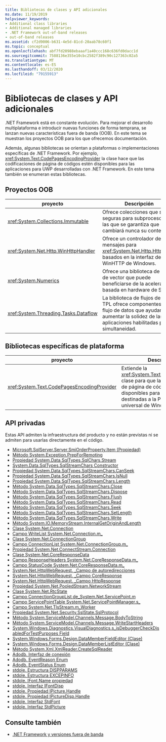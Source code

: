 ```yaml
---
title: Bibliotecas de clases y API adicionales
ms.date: 11/19/2019
helpviewer_keywords:
- Additional class libraries
- Additional managed libraries
- .NET Framework out-of-band releases
- out-of-band releases
ms.assetid: cf2d9006-b631-4e5d-81cd-20aab78c60f1
ms.topic: conceptual
ms.openlocfilehash: abf7fd20988ebaaaf1a40ccc168c636fd0dacc1d
ms.sourcegitcommit: 7588136e355e10cbc2582f389c90c127363c02a5
ms.translationtype: MT
ms.contentlocale: es-ES
ms.lasthandoff: 03/12/2020
ms.locfileid: "79155913"
---
```

# <a name="additional-class-libraries-and-apis"></a>Bibliotecas de clases y API adicionales

.NET Framework está en constante evolución. Para mejorar el desarrollo multiplataforma e introducir nuevas funciones de forma temprana, se lanzan nuevas características fuera de banda (OOB). En este tema se muestran los proyectos OOB para los que ofrecemos documentación.  
  
Además, algunas bibliotecas se orientan a plataformas o implementaciones específicas de .NET Framework. Por ejemplo, <xref:System.Text.CodePagesEncodingProvider> la clase hace que las codificaciones de página de códigos estén disponibles para las aplicaciones para UWP desarrolladas con .NET Framework. En este tema también se enumeran estas bibliotecas.  
  
## <a name="oob-projects"></a>Proyectos OOB
  
| proyecto | Descripción |  
| ------- | ----------- |  
| <xref:System.Collections.Immutable> | Ofrece colecciones que son seguras para subprocesos en las que se garantiza que no cambiará nunca su contenido. |
| <xref:System.Net.Http.WinHttpHandler> | Ofrece un controlador de mensajes para <xref:System.Net.Http.HttpClient> basados en la interfaz de WinHTTP de Windows. |
| <xref:System.Numerics> | Ofrece una biblioteca de tipos de vector que puede beneficiarse de la aceleración basada en hardware de SIMD.|
| <xref:System.Threading.Tasks.Dataflow> | La biblioteca de flujos de datos TPL ofrece componentes de flujo de datos que ayudan a aumentar la solidez de las aplicaciones habilitadas para simultaneidad. |  

## <a name="platform-specific-libraries"></a>Bibliotecas específicas de plataforma
  
| proyecto | Descripción |  
| ------- | ----------- |  
| <xref:System.Text.CodePagesEncodingProvider> | Extiende la <xref:System.Text.EncodingProvider> clase para que las codificaciones de página de códigos estén disponibles para las aplicaciones destinadas a la Plataforma universal de Windows. |  
  
## <a name="private-apis"></a>API privadas  

Estas API admiten la infraestructura del producto y no están previstas ni se admiten para usarlas directamente en el código.  
  
* [Microsoft.SqlServer.Server.SmiOrderProperty.Item (Propiedad)](microsoft.sqlserver.server.smiorderproperty.item.md)
* [Método System.Exception.PrepForRemoting](system.exception.prepforremoting.md)
* [Propiedad System.Data.SqlTypes.SqlChars.Stream](system.data.sqltypes.sqlchars.stream.md)
* [System.Data.SqlTypes.SqlStreamChars Constructor](system.data.sqltypes.sqlstreamchars.-ctor.md)
* [Propiedad System.Data.SqlTypes.SqlStreamChars.CanSeek](system.data.sqltypes.sqlstreamchars.canseek.md)
* [Propiedad System.Data.SqlTypes.SqlStreamChars.IsNull](system.data.sqltypes.sqlstreamchars.isnull.md)
* [Propiedad System.Data.SqlTypes.SqlStreamChars.Length](system.data.sqltypes.sqlstreamchars.length.md)
* [Método System.Data.SqlTypes.SqlStreamChars.Close](system.data.sqltypes.sqlstreamchars.close.md)
* [Método System.Data.SqlTypes.SqlStreamChars.Dispose](system.data.sqltypes.sqlstreamchars.dispose.md)
* [Método System.Data.SqlTypes.SqlStreamChars.Flush](system.data.sqltypes.sqlstreamchars.flush.md)
* [Método System.Data.SqlTypes.SqlStreamChars.Read](system.data.sqltypes.sqlstreamchars.read.md)
* [Método System.Data.SqlTypes.SqlStreamChars.Seek](system.data.sqltypes.sqlstreamchars.seek.md)
* [Método System.Data.SqlTypes.SqlStreamChars.SetLength](system.data.sqltypes.sqlstreamchars.setlength.md)
* [Método System.Data.SqlTypes.SqlStreamChars.Write](system.data.sqltypes.sqlstreamchars.write.md)
* [Método System.IO.MemoryStream.InternalGetOriginAndLength](system.io.memorystream.internalgetoriginandlength.md)
* [Clase System.Net.Connection](connection.md)
* [Campo WriteList System.Net.Connection.m\_](m_writelist.md)
* [Clase System.Net.ConnectionGroup](connectiongroup.md)
* [Campo ConnectionList System.Net.ConnectionGroup.m\_](m_connectionlist.md)
* [Propiedad System.Net.ConnectStream.Connection](system.net.connectstream.connection.md)
* [Clase System.Net.CoreResponseData](coreresponsedata.md)
* [Campo ResponseHeaders System.Net.CoreResponseData.m\_](coreresponsedata_m_responseheaders.md)
* [Campo StatusCode System.Net.CoreResponseData.m\_](coreresponsedata_m_statuscode.md)
* [System.Net.HttpWebRequest. \_Campo de autoredirecciones](_autoredirects.md)
* [System.Net.HttpWebRequest. \_Campo CoreResponse](httpwebrequest__coreresponse.md)
* [System.Net.HttpWebRequest. \_Campo HttpResponse](_httpresponse.md)
* [Propiedad System.Net.PooledStream.NetworkStream](system.net.pooledstream.networkstream.md)
* [Clase System.Net.RtcState](system.net.rtcstate.md)
* [Campo ConnectionGroupList de\_System.Net.ServicePoint.m](m_connectiongrouplist.md)
* [Campo ServicePointTable System.Net.ServicePointManager.s\_](s_servicepointtable.md)
* [Campo System.Net.TlsStream.m_Worker](system.net.tlsstream.m_worker.md)
* [Propiedad System.Net.Security.SslState.SslProtocol](system.net.security.sslstate.sslprotocol.md)
* [Método System.ServiceModel.Channels.Message.BodyToString](system.servicemodel.channels.message.bodytostring.md)
* [Método System.ServiceModel.Channels.Message.WriteStartHeaders](system.servicemodel.channels.message.writestartheaders.md)
* [System.Windows.Diagnostics.VisualDiagnostics.s\_isDebuggerCheckDisabledForTestPurposes Field](s-isdebuggercheckdisabledfortestpurposes-field.md)
* [System.Windows.Forms.Design.DataMemberFieldEditor (Clase)](datamemberfieldeditor-class.md)
* [System.Windows.Forms.Design.DataMemberListEditor (Clase)](datamemberlisteditor-class.md)
* [Método System.Xml.XmlReader.CreateSqlReader](system.xml.xmlreader.createsqlreader.md)
* [Adodb. Interfaz de conexión](adodb.connection.md)
* [Adodb. EventReason Enum](adodb.eventreasonenum.md)
* [Adodb. EventStatus Enum](adodb.eventstatusenum.md)
* [stdole. Estructura DISPPARAMS](stdole.dispparams.md)
* [stdole. Estructura EXCEPINFO](stdole.excepinfo.md)
* [stdole. IFont.Name propiedad](stdole.ifont.name.md)
* [stdole. Interfaz IFontDisp](stdole.ifontdisp.md)
* [stdole. Propiedad IPicture.Handle](stdole.ipicture.handle.md)
* [stdole. Propiedad IPictureDisp.Handle](stdole.ipicturedisp.handle.md)
* [stdole. Interfaz StdFont](stdole.stdfont.md)
* [stdole. Interfaz StdPicture](stdole.stdpicture.md)
  
## <a name="see-also"></a>Consulte también

* [.NET Framework y versiones fuera de banda](../get-started/the-net-framework-and-out-of-band-releases.md)
